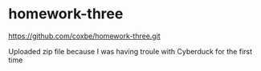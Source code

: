 # homework-three
 
https://github.com/coxbe/homework-three.git

Uploaded zip file because I was having troule with Cyberduck for the first time
